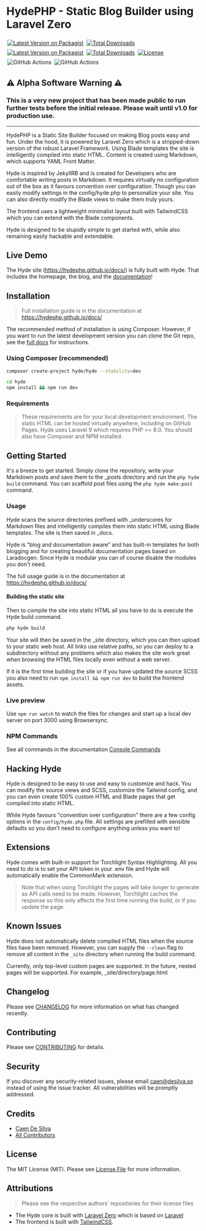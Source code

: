 # HydePHP - Static Blog Builder using Laravel Zero

<p>
    <a href="https://packagist.org/packages/hyde/hyde"><img style="display: inline; margin: 4px 2px;" src="https://img.shields.io/packagist/v/hyde/hyde" alt="Latest Version on Packagist"></a>
    <a href="https://packagist.org/packages/hyde/hyde"><img style="display: inline; margin: 4px 2px;" src="https://img.shields.io/packagist/dt/hyde/hyde" alt="Total Downloads"></a>
    <a href="https://packagist.org/packages/hyde/framework"><img style="display: inline; margin: 4px 2px;" src="https://img.shields.io/packagist/v/hyde/framework" alt="Latest Version on Packagist"></a>
    <a href="https://packagist.org/packages/hyde/framework"><img style="display: inline; margin: 4px 2px;" src="https://img.shields.io/packagist/dt/hyde/framework" alt="Total Downloads"></a>
    <a href="https://github.com/hydephp/hyde/blob/master/LICENSE.md"><img style="display: inline; margin: 4px 2px;" src="https://img.shields.io/github/license/hydephp/hyde" alt="License"></a>
    <img style="display: inline; margin: 4px 2px;" src="https://github.com/hydephp/hyde/actions/workflows/tests.yml/badge.svg" alt="GitHub Actions">
    <img style="display: inline; margin: 4px 2px;" src="https://github.com/hydephp/hyde/actions/workflows/codeql-analysis.yml/badge.svg" alt="GitHub Actions">
</p>

## ⚠ Alpha Software Warning ⚠
### This is a very new project that has been made public to run further tests before the initial release. Please wait until v1.0 for production use.
---

HydePHP is a Static Site Builder focused on making Blog posts easy and fun. Under the hood, it is powered by Laravel Zero which is a stripped-down version of the robust Laravel Framework. Using Blade templates the site is intelligently compiled into static HTML. Content is created using Markdown, which supports YAML Front Matter.

Hyde is inspired by JekyllRB and is created for Developers who are comfortable writing posts in Markdown. It requires virtually no configuration out of the box as it favours convention over configuration. Though you can easily modify settings in the config/hyde.php to personalize your site. You can also directly modify the Blade views to make them truly yours.

The frontend uses a lightweight minimalist layout built with TailwindCSS which you can extend with the Blade components.

Hyde is designed to be stupidly simple to get started with, while also remaining easily hackable and extendable.

## Live Demo
The Hyde site (https://hydephp.github.io/docs/) is fully built with Hyde. That includes the homepage, the blog, and the [documentation](https://hydephp.github.io/docs/docs/index.html)!

## Installation
> Full installation guide is in the documentation at https://hydephp.github.io/docs/

The recommended method of installation is using Composer. However, if you want to run the latest development version you can clone the Git repo, see the [full docs](https://hydephp.github.io/docs/docs/installation.html) for instructions.

### Using Composer (recommended)
```bash
composer create-project hyde/hyde --stability=dev

cd hyde
npm install && npm run dev
```

### Requirements 
> These requirements are for your local development environment. The static HTML can be hosted virtually anywhere, including on GitHub Pages.
Hyde uses Laravel 9 which requires PHP >= 8.0. You should also have Composer and NPM installed.


## Getting Started
It's a breeze to get started. Simply clone the repository, write your Markdown posts and save them to the _posts directory and run the `php hyde build` command. You can scaffold post files using the `php hyde make:post` command.

### Usage
Hyde scans the source directories prefixed with _underscores for Markdown files and intelligently compiles them into static HTML using Blade templates. The site is then saved in _docs.

Hyde is "blog and documentation aware" and has built-in templates for both blogging and for creating beautiful documentation pages based on Laradocgen. Since Hyde is modular you can of course disable the modules you don't need.

The full usage guide is in the documentation at https://hydephp.github.io/docs/

#### Building the static site

Then to compile the site into static HTML all you have to do is execute the Hyde build command.
```bash
php hyde build
```

Your site will then be saved in the _site directory, which you can then upload to your static web host.
All links use relative paths, so you can deploy to a subdirectory without any problems which also makes the site work great when browsing the HTML files locally even without a web server.

If it is the first time building the site or if you have updated the source SCSS you also need to run `npm install && npm run dev` to build the frontend assets.

### Live preview
Use `npm run watch` to watch the files for changes and start up a local dev server on port 3000 using Browsersync.

### NPM Commands
See all commands in the documentation [Console Commands](https://hydephp.github.io/docs/docs/console-commands.html)

## Hacking Hyde
Hyde is designed to be easy to use and easy to customize and hack. You can modify the source views and SCSS, customize the Tailwind config, and you can even create 100% custom HTML and Blade pages that get compiled into static HTML.

While Hyde favours "convention over configuration" there are a few config options in the `config/hyde.php` file. All settings are prefilled with sensible defaults so you don't need to configure anything unless you want to!

## Extensions
Hyde comes with built-in support for Torchlight Syntax Highlighting.
All you need to do is to set your API token in your .env file and
Hyde will automatically enable the CommonMark extension.

> Note that when using Torchlight the pages will take longer to generate as API calls need to be made.
> However, Torchlight caches the response so this only affects the first time running the build, or if you update the page.

## Known Issues
Hyde does not automatically delete compiled HTML files when the source files have been removed. 
However, you can supply the `--clean` flag to remove all content in the `_site` directory when running the build command.

Currently, only top-level custom pages are supported. In the future, nested pages will be supported.
For example, _site/directory/page.html

## Changelog

Please see [CHANGELOG](CHANGELOG.md) for more information on what has changed recently.

## Contributing

Please see [CONTRIBUTING](CONTRIBUTING.md) for details.

## Security

If you discover any security-related issues, please email caen@desilva.se instead of using the issue tracker.
All vulnerabilities will be promptly addressed.

## Credits

-   [Caen De Silva](https://github.com/caendesilva)
-   [All Contributors](../../contributors)

## License

The MIT License (MIT). Please see [License File](LICENSE.md) for more information.

## Attributions
> Please see the respective authors' repositories for their license files

- The Hyde core is built with [Laravel Zero](https://laravel-zero.com/) which is based on [Laravel](https://laravel.com/)
- The frontend is built with [TailwindCSS](https://tailwindcss.com/).
